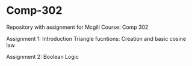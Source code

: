 # Comp-302
Repository with assignment for Mcgill Course: Comp 302

Assignment 1: Introduction 
	Triangle fucntions: Creation and basic cosine law

Assignment 2: Boolean Logic
